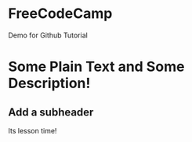 # FreeCodeCamp
Demo for Github Tutorial

# Some Plain Text and Some Description!

## Add a subheader

Its lesson time!